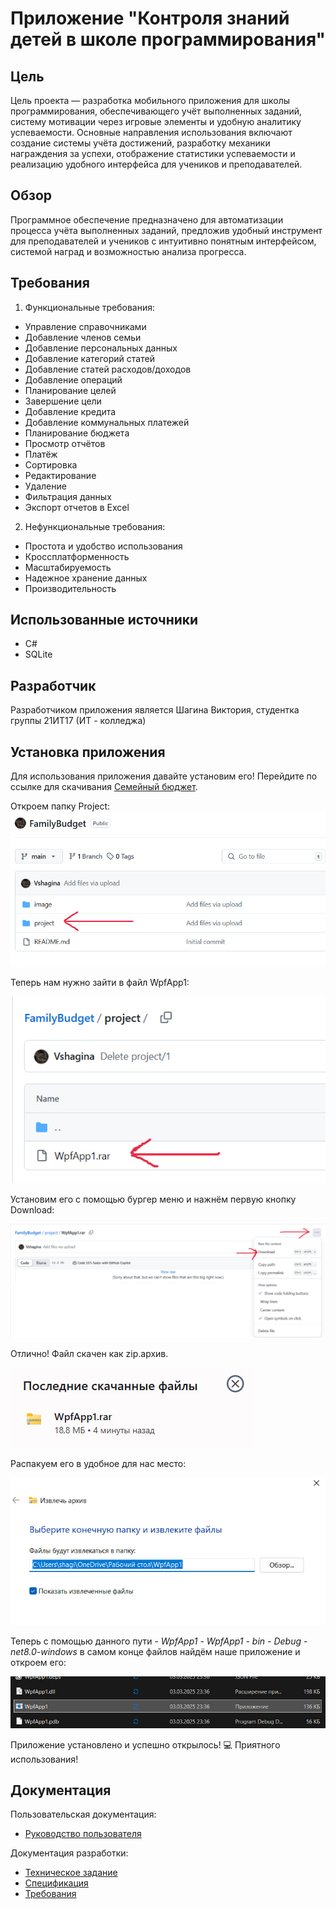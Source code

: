 # Приложение "Контроля знаний детей в школе программирования"


## Цель 

Цель проекта — разработка мобильного приложения для школы программирования, обеспечивающего учёт выполненных заданий, систему мотивации через игровые элементы и удобную аналитику успеваемости. Основные направления использования включают создание системы учёта достижений, разработку механики награждения за успехи, отображение статистики успеваемости и реализацию удобного интерфейса для учеников и преподавателей.  

## Обзор 

Программное обеспечение предназначено для автоматизации процесса учёта выполненных заданий, предложив удобный инструмент для преподавателей и учеников с интуитивно понятным интерфейсом, системой наград и возможностью анализа прогресса.  

## Требования

1. Функциональные требования:

- Управление справочниками
- Добавление членов семьи
- Добавление персональных данных
- Добавление категорий статей
- Добавление статей расходов/доходов
- Добавление операций
- Планирование целей
- Завершение цели
- Добавление кредита
- Добавление коммунальных платежей
- Планирование бюджета
- Просмотр отчётов
- Платёж
- Сортировка
- Редактирование
- Удаление
- Фильтрация данных
- Экспорт отчетов в Excel
  
2. Нефункциональные требования:

- Простота и удобство использования
- Кроссплатформенность
- Масштабируемость
- Надежное хранение данных 
- Производительность

## Использованные источники 

- С# 
- SQLite

## Разработчик

Разработчиком приложения является Шагина Виктория, студентка группы 21ИТ17 (ИТ - колледжа) 

## Установка приложения 

Для использования приложения давайте установим его! Перейдите по ссылке для скачивания [Cемейный бюджет](https://github.com/Vshagina/FamilyBudget).

Откроем папку Project:
![sc1](https://github.com/Vshagina/FamilyBudget/blob/main/image/sc1.jpg "sc1")

Теперь нам нужно зайти в файл WpfApp1:

![sc2](https://github.com/Vshagina/FamilyBudget/blob/main/image/sc2.jpg "sc2")

Установим его с помощью бургер меню и нажнём первую кнопку Download:

![sc3](https://github.com/Vshagina/FamilyBudget/blob/main/image/sc3.jpg "sc3")

Отлично! Файл скачен как zip.архив.

![sc4](https://github.com/Vshagina/FamilyBudget/blob/main/image/sc4.jpg "sc4")

Распакуем его в удобное для нас место:

![sc5](https://github.com/Vshagina/FamilyBudget/blob/main/image/sc5.jpg "sc5")

Теперь с помощью данного пути - *WpfApp1* - *WpfApp1* - *bin* - *Debug* - *net8.0-windows* в самом конце файлов найдём наше приложение и откроем его:

![sc6](https://github.com/Vshagina/FamilyBudget/blob/main/image/sc6.jpg "sc6")

Приложение установлено и успешно открылось! :computer: Приятного использования!

## Документация 

Пользовательская документация:

- [Руководство пользователя](https://github.com/Vshagina/FamilyBudget/wiki/5.-%D0%A0%D1%83%D0%BA%D0%BE%D0%B2%D0%BE%D0%B4%D1%81%D1%82%D0%B2%D0%BE-%D0%BF%D0%BE%D0%BB%D1%8C%D0%B7%D0%BE%D0%B2%D0%B0%D1%82%D0%B5%D0%BB%D1%8F)
  
Документация разработки:

- [Техническое задание](https://github.com/Vshagina/FamilyBudget/wiki/1.-%D0%A2%D0%B5%D1%85%D0%BD%D0%B8%D1%87%D0%B5%D1%81%D0%BA%D0%BE%D0%B5-%D0%B7%D0%B0%D0%B4%D0%B0%D0%BD%D0%B8%D0%B5)
- [Спецификация](https://github.com/Vshagina/FamilyBudget/wiki/2.-%D0%A1%D0%BF%D0%B5%D1%86%D0%B8%D1%84%D0%B8%D0%BA%D0%B0%D1%86%D0%B8%D1%8F)
- [Требования](https://github.com/Vshagina/FamilyBudget/wiki/3.-%D0%A2%D1%80%D0%B5%D0%B1%D0%BE%D0%B2%D0%B0%D0%BD%D0%B8%D1%8F)
